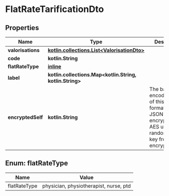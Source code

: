 
# FlatRateTarificationDto

## Properties
Name | Type | Description | Notes
------------ | ------------- | ------------- | -------------
**valorisations** | [**kotlin.collections.List&lt;ValorisationDto&gt;**](ValorisationDto.md) |  | 
**code** | **kotlin.String** |  |  [optional]
**flatRateType** | [**inline**](#FlatRateTypeEnum) |  |  [optional]
**label** | **kotlin.collections.Map&lt;kotlin.String, kotlin.String&gt;** |  |  [optional]
**encryptedSelf** | **kotlin.String** | The base64 encoded data of this object, formatted as JSON and encrypted in AES using the random master key from encryptionKeys. |  [optional]


<a name="FlatRateTypeEnum"></a>
## Enum: flatRateType
Name | Value
---- | -----
flatRateType | physician, physiotherapist, nurse, ptd



